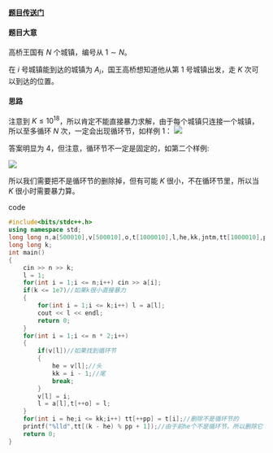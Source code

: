 #### [题目传送门](https://www.luogu.com.cn/problem/AT_abc167_d)


#### 题目大意

高桥王国有 $N$ 个城镇，编号从 $1 \sim N$。

在 $i$ 号城镇能到达的城镇为 $A_i$，国王高桥想知道他从第 $1$ 号城镇出发，走 $K$ 次可以到达的位置。

#### 思路

注意到 $K \le 10^{18}$，所以肯定不能直接暴力求解，由于每个城镇只连接一个城镇，所以至多循环 $N$ 次，一定会出现循环节，如样例 $1$：
![](https://cdn.luogu.com.cn/upload/image_hosting/vddxl6u2.png)

答案明显为 $4$，但注意，循环节不一定是固定的，如第二个样例:

![](https://cdn.luogu.com.cn/upload/image_hosting/wxrp27mu.png)

所以我们需要把不是循环节的删除掉，但有可能 $K$ 很小，不在循环节里，所以当 $K$ 很小时需要暴力算。

code

```cpp
#include<bits/stdc++.h>
using namespace std;
long long n,a[500010],v[500010],o,t[1000010],l,he,kk,jntm,tt[1000010],pp;
long long k;
int main()
{	
	cin >> n >> k;
	l = 1;
	for(int i = 1;i <= n;i++) cin >> a[i];
	if(k <= 1e7)//如果k很小直接暴力 
	{
		for(int i = 1;i <= k;i++) l = a[l];
		cout << l << endl;
		return 0;
	}
	for(int i = 1;i <= n * 2;i++) 
	{
		if(v[l])//如果找到循环节 
		{
			he = v[l];//头 
			kk = i - 1;//尾 
			break;
		}
		v[l] = i;
		l = a[l],t[++o] = l;
	}
	for(int i = he;i <= kk;i++) tt[++pp] = t[i];//删除不是循环节的 
	printf("%lld",tt[(k - he) % pp + 1]);//由于前he个不是循环节，所以删除它 
	return 0;
}
```
